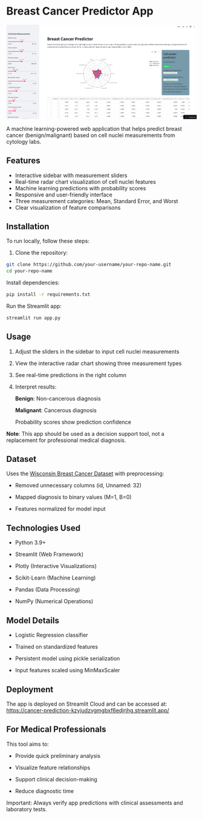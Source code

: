 # Breast Cancer Predictor App

![Image Description](https://raw.githubusercontent.com/alimuddinmllg/Cancer-prediction/main/Breast_cancer.png)


A machine learning-powered web application that helps predict breast cancer (benign/malignant) based on cell nuclei measurements from cytology labs.



## Features

- Interactive sidebar with measurement sliders
- Real-time radar chart visualization of cell nuclei features
- Machine learning predictions with probability scores
- Responsive and user-friendly interface
- Three measurement categories: Mean, Standard Error, and Worst
- Clear visualization of feature comparisons

## Installation

To run locally, follow these steps:

1. Clone the repository:
```bash
git clone https://github.com/your-username/your-repo-name.git
cd your-repo-name
```
Install dependencies:

```bash
pip install -r requirements.txt
```
Run the Streamlit app:

```bash
streamlit run app.py
```
## Usage

1. Adjust the sliders in the sidebar to input cell nuclei measurements

2. View the interactive radar chart showing three measurement types

3. See real-time predictions in the right column

4. Interpret results:

    **Benign**: Non-cancerous diagnosis

    **Malignant**: Cancerous diagnosis

    Probability scores show prediction confidence

**Note**: This app should be used as a decision support tool, not a replacement for professional medical diagnosis.

## Dataset
Uses the [Wisconsin Breast Cancer Dataset](https://archive.ics.uci.edu/dataset/17/breast+cancer+wisconsin+diagnostic)  with preprocessing:

  * Removed unnecessary columns (id, Unnamed: 32)

  * Mapped diagnosis to binary values (M=1, B=0)

  * Features normalized for model input

## Technologies Used
* Python 3.9+

* Streamlit (Web Framework)

* Plotly (Interactive Visualizations)

* Scikit-Learn (Machine Learning)

* Pandas (Data Processing)

* NumPy (Numerical Operations)

## Model Details
* Logistic Regression classifier

* Trained on standardized features

* Persistent model using pickle serialization

* Input features scaled using MinMaxScaler

## Deployment
The app is deployed on Streamlit Cloud and can be accessed at:
https://cancer-prediction-kzyjudzvgmgbxf6edjrjhg.streamlit.app/

## For Medical Professionals
This tool aims to:

* Provide quick preliminary analysis

* Visualize feature relationships

* Support clinical decision-making

* Reduce diagnostic time

Important: Always verify app predictions with clinical assessments and laboratory tests.
